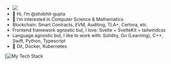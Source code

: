 - <img src="https://www.codewars.com/users/shobhit-gupta/badges/small" />
- 👋 Hi, I’m @shobhit-gupta
- 👀 I’m interested in Computer Science & Mathematics 
- Blockchain: Smart Contracts, EVM, Auditing, TLA+, Certora, etc.
- Frontend framework agnostic but, I love: Svelte + SvelteKit + tailwindcss
- Language agnostic but, I like to work with: Solidity, Go (Learning), C++, Swift, Python, Typescript
- 🤖 Git, Docker, Kubernetes 

[![My Tech Stack](https://github-readme-tech-stack.vercel.app/api/cards?lineCount=1)

<!---
shobhit-gupta/shobhit-gupta is a ✨ special ✨ repository because its `README.md` (this file) appears on your GitHub profile.
You can click the Preview link to take a look at your changes.
--->

